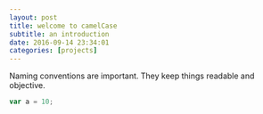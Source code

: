 ```yaml
---
layout: post
title: welcome to camelCase
subtitle: an introduction
date: 2016-09-14 23:34:01
categories: [projects]
---
```


Naming conventions are important. They keep things readable and objective.

```js
var a = 10;
```
